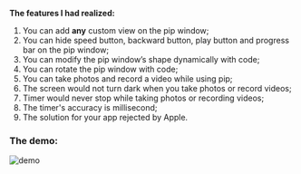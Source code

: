 **The features I had realized:**

1. You can add **any** custom view on the pip window;
2. You can hide speed button, backward button, play button and progress bar on the pip window;
3. You can modify the pip window’s shape dynamically with code;
4. You can rotate the pip window with code;
5. You can take photos and record a video while using pip;
6. The screen would not turn dark when you take photos or record videos;
7. Timer would never stop while taking photos or recording videos;
8. The timer's accuracy is millisecond;
9. The solution for your app rejected by Apple.

### The demo:

![demo](demo.gif)